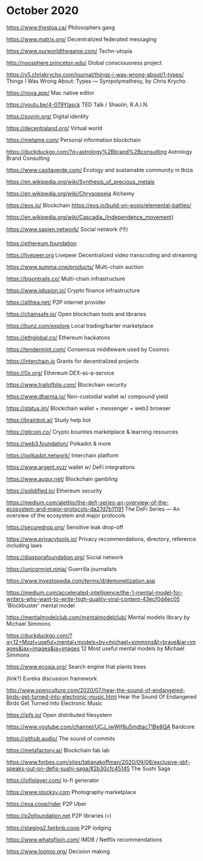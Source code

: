 
# October 2020

https://www.thestoa.ca/ Philosophers gang

https://www.matrix.org/ Decentralized federated messaging

https://www.ourworldthegame.com/ Techn-utopia

http://noosphere.princeton.edu/ Global consciousness project

https://v5.chriskrycho.com/journal/things-i-was-wrong-about/1-types/ Things I Was Wrong About: Types  — Sympolymathesy, by Chris Krycho

https://nova.app/ Mac native editor

https://youtu.be/4-079YIasck TED Talk / Shaolin, R.A.I.N.

https://sovrin.org/ Digital identity

https://decentraland.org/ Virtual world

https://metame.com/ Personal information blockchain

https://duckduckgo.com/?q=astrology%2Bbrand%2Bconsulting Astrology Brand Consulting

https://www.casitaverde.com/ Ecology and sustainable community in Ibiza

https://en.wikipedia.org/wiki/Synthesis_of_precious_metals

https://en.wikipedia.org/wiki/Chrysopoeia Alchemy

https://eos.io/ Blockchain
https://eos.io/build-on-eosio/elemental-battles/

https://en.wikipedia.org/wiki/Cascadia_(independence_movement)

https://www.sapien.network/ Social network (👎)

https://ethereum.foundation

https://livepeer.org Livepeer Decentralized video transcoding and streaming

https://www.summa.one/products/ Multi-chain auction

https://bisontrails.co/ Multi-chain infrastructure

https://www.iqlusion.io/ Crypto finance infrastructure

https://althea.net/ P2P internet provider

https://chainsafe.io/ Open blockchain tools and libraries

https://bunz.com/explore Local trading/barter marketplace

https://ethglobal.co/ Ethereum hackatons

https://tendermint.com/ Consensus middleware used by Cosmos

https://interchain.io Grants for decentralized projects

https://0x.org/ Ethereum DEX-as-a-service

https://www.trailofbits.com/ Blockchain security

https://www.dharma.io/ Non-custodial wallet w/ compound yield

https://status.im/ Blockchain wallet + messenger + web3 browser

https://brainbot.ai/ Study help bot

https://gitcoin.co/ Crypto bounties marketplace & learning resources

https://web3.foundation/ Polkadot & more

https://polkadot.network/ Interchain platform

https://www.argent.xyz/ wallet w/ DeFi integrations

https://www.augur.net/ Blockchain gambling

https://solidified.io/ Ethereum security

https://medium.com/alethio/the-defi-series-an-overview-of-the-ecosystem-and-major-protocols-da27d7b11191 The DeFi Series — An overview of the ecosystem and major protocols

https://securedrop.org/ Sensitive leak drop-off

https://www.privacytools.io/ Privacy recommendations, directory, reference including laws

https://diasporafoundation.org/ Social network

https://unicornriot.ninja/ Guerrilla journalists

https://www.investopedia.com/terms/d/demonetization.asp

https://medium.com/accelerated-intelligence/the-1-mental-model-for-writers-who-want-to-write-high-quality-viral-content-43ecf0d4ec05 'Blockbuster' mental model

https://mentalmodelclub.com/mentalmodelclub/ Mental models library by Michael Simmons

https://duckduckgo.com/?q=12+Most+useful+mental+models+by+michael+simmons&t=brave&iar=images&iax=images&ia=images 12 Most useful mental models by Michael Simmons

https://www.ecosia.org/ Search engine that plants trees

(link?) Eureka discussion framework

http://www.openculture.com/2020/07/hear-the-sound-of-endangered-birds-get-turned-into-electronic-music.html Hear the Sound Of Endangered Birds Get Turned Into Electronic Music

https://ipfs.io/ Open distributed filesystem

https://www.youtube.com/channel/UCJ_jwWjf8u5mdtac71Be8QA Bardcore

https://github.audio/ The sound of commits

https://metafactory.ai/ Blockchain fab lab

https://www.forbes.com/sites/tatianakoffman/2020/09/06/exclusive-sbf-speaks-out-on-defis-sushi-saga/#2b30cfc45145 The Sushi Saga

https://lofiplayer.com/ lo-fi generator

https://www.stocksy.com Photography marketplace

https://eva.coop/rider P2P Uber

https://p2pfoundation.net P2P libraries (💀)

https://staging2.fairbnb.coop P2P lodging

https://www.whatsflixin.com/ IMDB / Netflix recommendations

https://www.loomio.org/ Decision making
